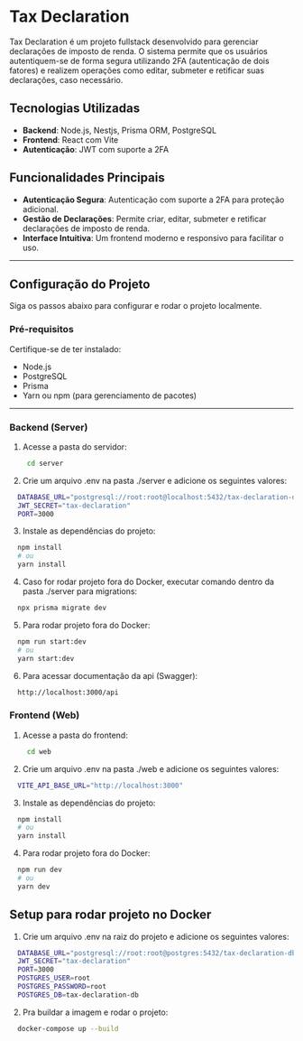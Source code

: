 # Tax Declaration

Tax Declaration é um projeto fullstack desenvolvido para gerenciar declarações de imposto de renda. O sistema permite que os usuários autentiquem-se de forma segura utilizando 2FA (autenticação de dois fatores) e realizem operações como editar, submeter e retificar suas declarações, caso necessário.

## Tecnologias Utilizadas

- **Backend**: Node.js, Nestjs, Prisma ORM, PostgreSQL
- **Frontend**: React com Vite
- **Autenticação**: JWT com suporte a 2FA

## Funcionalidades Principais

- **Autenticação Segura**: Autenticação com suporte a 2FA para proteção adicional.
- **Gestão de Declarações**: Permite criar, editar, submeter e retificar declarações de imposto de renda.
- **Interface Intuitiva**: Um frontend moderno e responsivo para facilitar o uso.

---

## Configuração do Projeto

Siga os passos abaixo para configurar e rodar o projeto localmente.

### Pré-requisitos

Certifique-se de ter instalado:

- Node.js
- PostgreSQL
- Prisma
- Yarn ou npm (para gerenciamento de pacotes)

---

### Backend (Server)

1. Acesse a pasta do servidor:
   ```bash
    cd server
   ```
2. Crie um arquivo .env na pasta ./server e adicione os seguintes valores:

```bash
  DATABASE_URL="postgresql://root:root@localhost:5432/tax-declaration-db?schema=public"
  JWT_SECRET="tax-declaration"
  PORT=3000
```

3. Instale as dependências do projeto:

```bash
  npm install
  # ou
  yarn install
```

4. Caso for rodar projeto fora do Docker, executar comando dentro da pasta ./server para migrations:

```bash
  npx prisma migrate dev
```

5. Para rodar projeto fora do Docker:

```bash
  npm run start:dev
  # ou
  yarn start:dev
```

6. Para acessar documentação da api (Swagger):

```bash
  http://localhost:3000/api
```

### Frontend (Web)

1. Acesse a pasta do frontend:
   ```bash
    cd web
   ```
2. Crie um arquivo .env na pasta ./web e adicione os seguintes valores:

```bash
  VITE_API_BASE_URL="http://localhost:3000"
```

3. Instale as dependências do projeto:

```bash
  npm install
  # ou
  yarn install
```

4. Para rodar projeto fora do Docker:

```bash
  npm run dev
  # ou
  yarn dev
```

## Setup para rodar projeto no Docker

1. Crie um arquivo .env na raiz do projeto e adicione os seguintes valores:

```bash
  DATABASE_URL="postgresql://root:root@postgres:5432/tax-declaration-db?schema=public"
  JWT_SECRET="tax-declaration"
  PORT=3000
  POSTGRES_USER=root
  POSTGRES_PASSWORD=root
  POSTGRES_DB=tax-declaration-db
```

2. Pra buildar a imagem e rodar o projeto:

```bash
  docker-compose up --build
```

